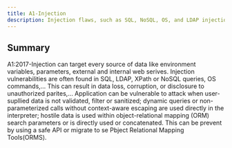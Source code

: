 ```yaml
---
title: A1-Injection
description: Injection flaws, such as SQL, NoSQL, OS, and LDAP injection, occur when untrusted data is sent to an interpreter as part of a command or query. The attacker’s hostile data can trick the interpreter into executing unintended commands or accessing data without proper authorization.
---
```


## Summary

A1:2017-Injection can target every source of data like environment variables, parameters, external and internal web serives. Injection vulnerabilities are often found in SQL, LDAP, XPath or NoSQL queries, OS commands,... This can result in data loss, corruption, or disclosure to unauthorized parites,... Application can be vulnerable to attack when user-supllied data is not validated, filter or sanitized; dynamic queries or non-parameterized calls without context-aware escaping are used directly in the interpreter; hostile data is used within object-relational mapping (ORM) search parameters or is directly used or concatenated. This can be prevent by using a safe API or migrate to se Pbject Relational Mapping Tools(ORMS).